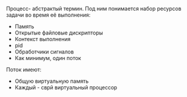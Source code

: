 Процесс- абстрактый термин. Под ним понимается набор ресурсов задачи во время её выполнения:
<ul>
<li>Память
<li>Открытые файловые дискрипторы
<li>Контекст выполнения
<li>pid
<li>Обработчики сигналов
<li>Как минимум, один поток
</ul>
Поток имеют:
<ul>
  <li>Общую виртуальную память
  <li>Каждый - сврй виртуальный процессор
</ul>
